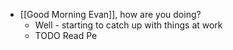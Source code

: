 - [[Good Morning Evan]], how are you doing?
	- Well - starting to catch up with things at work
	- TODO Read Pe